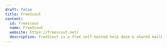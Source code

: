 ```yaml
---
draft: false
title: FreeScout
content:
  id: freescout
  name: FreeScout
  website: https://freescout.net/
  description: FreeScout is a free self-hosted help desk & shared mailbox.
---
```

